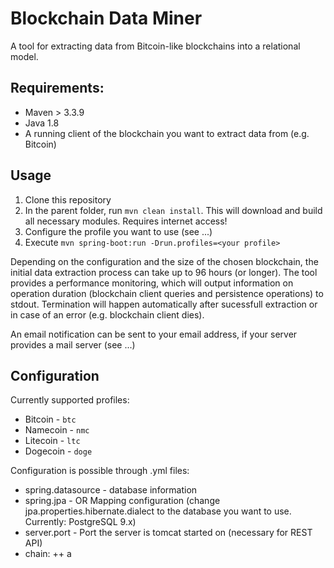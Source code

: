 # Blockchain Data Miner

A tool for extracting data from Bitcoin-like blockchains into a relational model. 

## Requirements:

+ Maven > 3.3.9
+ Java 1.8
+ A running client of the blockchain you want to extract data from (e.g. Bitcoin)

## Usage

1. Clone this repository
2. In the parent folder, run ``` mvn clean install ```. This will download and build all necessary modules. Requires internet access!
3. Configure the profile you want to use (see ...)
4. Execute ``` mvn spring-boot:run -Drun.profiles=<your profile> ```

Depending on the configuration and the size of the chosen blockchain, the initial data extraction process can take up to 96 hours (or longer).
The tool provides a performance monitoring, which will output information on operation duration (blockchain client queries and persistence operations) to stdout. 
Termination will happen automatically after sucessfull extraction or in case of an error (e.g. blockchain client dies). 

An email notification can be sent to your email address, if your server provides a mail server (see ...)

## Configuration
Currently supported profiles: 

+ Bitcoin - ```btc```
+ Namecoin - ```nmc```
+ Litecoin - ```ltc```
+ Dogecoin - ```doge```

Configuration is possible through .yml files:
+ spring.datasource - database information
+ spring.jpa - OR Mapping configuration (change jpa.properties.hibernate.dialect to the database you want to use. Currently: PostgreSQL 9.x)
+ server.port - Port the server is tomcat started on (necessary for REST API)
+ chain:
++ a


